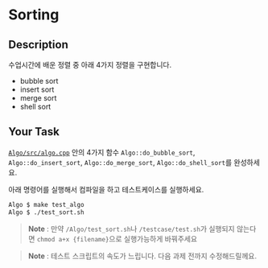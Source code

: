 # Sorting

## Description

수업시간에 배운 정렬 중 아래 4가지 정렬을 구현합니다.

- bubble sort
- insert sort
- merge sort
- shell sort

## Your Task

[`Algo/src/algo.cpp`](/Algo/src/algo.cpp) 안의 4가지 함수 `Algo::do_bubble_sort`, `Algo::do_insert_sort`, `Algo::do_merge_sort`, `Algo::do_shell_sort`를 완성하세요.

아래 명령어를 실행해서 컴파일을 하고 테스트케이스를 실행하세요.

```bash
Algo $ make test_algo
Algo $ ./test_sort.sh
```

> **Note** : 만약 `/Algo/test_sort.sh`나 `/testcase/test.sh`가 실행되지 않는다면 `chmod a+x {filename}`으로 실행가능하게 바꿔주세요

> **Note** : 테스트 스크립트의 속도가 느립니다. 다음 과제 전까지 수정해드릴께요.
